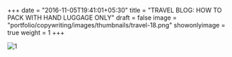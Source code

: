 +++
date = "2016-11-05T19:41:01+05:30"
title = "TRAVEL BLOG: HOW TO PACK WITH HAND LUGGAGE ONLY"
draft = false
image = "portfolio/copywriting/images/thumbnails/travel-18.png"
showonlyimage = true
weight = 1
+++

![1]

[1]: /portfolio/copywriting/images/travel-18.png